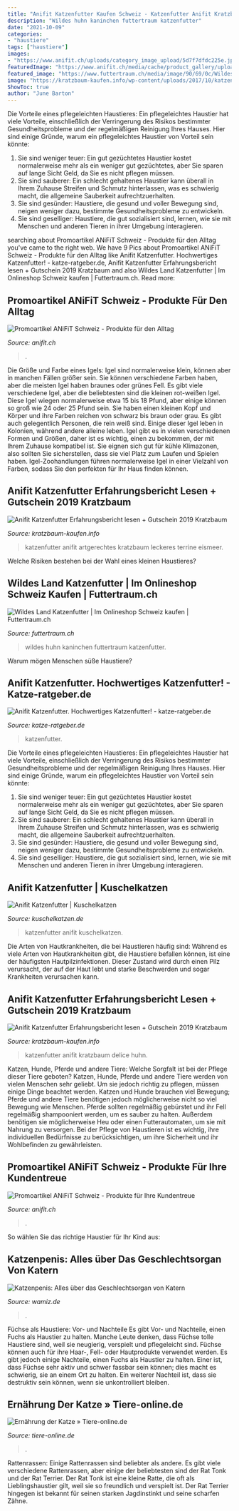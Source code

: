 ```yaml
---
title: "Anifit Katzenfutter Kaufen Schweiz - Katzenfutter Anifit Kratzbaum Delice Huhn"
description: "Wildes huhn kaninchen futtertraum katzenfutter"
date: "2021-10-09"
categories:
- "haustiere"
tags: ["haustiere"]
images:
- "https://www.anifit.ch/uploads/category_image_upload/5d7f7dfdc225e.jpg?v56"
featuredImage: "https://www.anifit.ch/media/cache/product_gallery/uploads/article_image_upload/anifittasche_3.png"
featured_image: "https://www.futtertraum.ch/media/image/90/69/0c/Wildes-Land-Katzenfutter-Kaninchen-Huhn-100g.png"
image: "https://kratzbaum-kaufen.info/wp-content/uploads/2017/10/katzenfutter-anifit.jpg"
ShowToc: true
author: "June Barton"
---
```



Die Vorteile eines pflegeleichten Haustieres:
Ein pflegeleichtes Haustier hat viele Vorteile, einschließlich der Verringerung des Risikos bestimmter Gesundheitsprobleme und der regelmäßigen Reinigung Ihres Hauses. Hier sind einige Gründe, warum ein pflegeleichtes Haustier von Vorteil sein könnte:
1) Sie sind weniger teuer: Ein gut gezüchtetes Haustier kostet normalerweise mehr als ein weniger gut gezüchtetes, aber Sie sparen auf lange Sicht Geld, da Sie es nicht pflegen müssen.
2) Sie sind sauberer: Ein schlecht gehaltenes Haustier kann überall in Ihrem Zuhause Streifen und Schmutz hinterlassen, was es schwierig macht, die allgemeine Sauberkeit aufrechtzuerhalten.
3) Sie sind gesünder: Haustiere, die gesund und voller Bewegung sind, neigen weniger dazu, bestimmte Gesundheitsprobleme zu entwickeln.
4) Sie sind geselliger: Haustiere, die gut sozialisiert sind, lernen, wie sie mit Menschen und anderen Tieren in ihrer Umgebung interagieren.

	

		
searching about Promoartikel ANiFiT Schweiz - Produkte für den Alltag you've came to the right web. We have 9 Pics about Promoartikel ANiFiT Schweiz - Produkte für den Alltag like Anifit Katzenfutter. Hochwertiges Katzenfutter! - katze-ratgeber.de, Anifit Katzenfutter Erfahrungsbericht lesen + Gutschein 2019 Kratzbaum and also Wildes Land Katzenfutter | Im Onlineshop Schweiz kaufen | Futtertraum.ch. Read more:
		
    
## Promoartikel ANiFiT Schweiz - Produkte Für Den Alltag

<img loading=lazy src="https://www.anifit.ch/uploads/category_image_upload/5d7f7dfdc225e.jpg?v56" onerror="this.onerror=null;this.src='https://tse4.mm.bing.net/th?id=OIP.y3i8BUGL--XRxvVnmifPRAHaCU&amp;pid=15.1';" alt="Promoartikel ANiFiT Schweiz - Produkte für den Alltag">

_Source: anifit.ch_

>. 

	

Die Größe und Farbe eines Igels: Igel sind normalerweise klein, können aber in manchen Fällen größer sein. Sie können verschiedene Farben haben, aber die meisten Igel haben braunes oder grünes Fell.
Es gibt viele verschiedene Igel, aber die beliebtesten sind die kleinen rot-weißen Igel. Diese Igel wiegen normalerweise etwa 15 bis 18 Pfund, aber einige können so groß wie 24 oder 25 Pfund sein. Sie haben einen kleinen Kopf und Körper und ihre Farben reichen von schwarz bis braun oder grau. Es gibt auch gelegentlich Personen, die rein weiß sind. Einige dieser Igel leben in Kolonien, während andere alleine leben.
Igel gibt es in vielen verschiedenen Formen und Größen, daher ist es wichtig, einen zu bekommen, der mit Ihrem Zuhause kompatibel ist. Sie eignen sich gut für kühle Klimazonen, also sollten Sie sicherstellen, dass sie viel Platz zum Laufen und Spielen haben. Igel-Zoohandlungen führen normalerweise Igel in einer Vielzahl von Farben, sodass Sie den perfekten für Ihr Haus finden können.

    
## Anifit Katzenfutter Erfahrungsbericht Lesen + Gutschein 2019 Kratzbaum

<img loading=lazy src="https://kratzbaum-kaufen.info/wp-content/uploads/2017/10/artgerechtes-katzenfutter.jpg" onerror="this.onerror=null;this.src='https://tse1.mm.bing.net/th?id=OIP.8E6qSXUjZZGLaqXflSNL_wAAAA&amp;pid=15.1';" alt="Anifit Katzenfutter Erfahrungsbericht lesen + Gutschein 2019 Kratzbaum">

_Source: kratzbaum-kaufen.info_

>katzenfutter anifit artgerechtes kratzbaum leckeres terrine eismeer. 

	

Welche Risiken bestehen bei der Wahl eines kleinen Haustieres?

    
## Wildes Land Katzenfutter | Im Onlineshop Schweiz Kaufen | Futtertraum.ch

<img loading=lazy src="https://www.futtertraum.ch/media/image/90/69/0c/Wildes-Land-Katzenfutter-Kaninchen-Huhn-100g.png" onerror="this.onerror=null;this.src='https://tse2.mm.bing.net/th?id=OIP.BPQOwTgYuh8PQgcz-gHXSwHaGL&amp;pid=15.1';" alt="Wildes Land Katzenfutter | Im Onlineshop Schweiz kaufen | Futtertraum.ch">

_Source: futtertraum.ch_

>wildes huhn kaninchen futtertraum katzenfutter. 

	

Warum mögen Menschen süße Haustiere?

    
## Anifit Katzenfutter. Hochwertiges Katzenfutter! - Katze-ratgeber.de

<img loading=lazy src="https://katze-ratgeber.de/wp-content/uploads/2018/07/katze_fressen_1531733298.jpg" onerror="this.onerror=null;this.src='https://tse2.mm.bing.net/th?id=OIP.S0K2ApSQTmYbKEbhG1qEiQHaE7&amp;pid=15.1';" alt="Anifit Katzenfutter. Hochwertiges Katzenfutter! - katze-ratgeber.de">

_Source: katze-ratgeber.de_

>katzenfutter. 

	

Die Vorteile eines pflegeleichten Haustieres:
Ein pflegeleichtes Haustier hat viele Vorteile, einschließlich der Verringerung des Risikos bestimmter Gesundheitsprobleme und der regelmäßigen Reinigung Ihres Hauses. Hier sind einige Gründe, warum ein pflegeleichtes Haustier von Vorteil sein könnte:
1) Sie sind weniger teuer: Ein gut gezüchtetes Haustier kostet normalerweise mehr als ein weniger gut gezüchtetes, aber Sie sparen auf lange Sicht Geld, da Sie es nicht pflegen müssen.
2) Sie sind sauberer: Ein schlecht gehaltenes Haustier kann überall in Ihrem Zuhause Streifen und Schmutz hinterlassen, was es schwierig macht, die allgemeine Sauberkeit aufrechtzuerhalten.
3) Sie sind gesünder: Haustiere, die gesund und voller Bewegung sind, neigen weniger dazu, bestimmte Gesundheitsprobleme zu entwickeln.
4) Sie sind geselliger: Haustiere, die gut sozialisiert sind, lernen, wie sie mit Menschen und anderen Tieren in ihrer Umgebung interagieren.

    
## Anifit Katzenfutter | Kuschelkatzen

<img loading=lazy src="https://kuschelkatzen.de/wp-content/uploads/2020/03/Katzenfutter-im-Test-Anifit-61-326x245.jpg" onerror="this.onerror=null;this.src='https://tse2.mm.bing.net/th?id=OIP.rrV_RVpXDvu-l6hPT_NGgAAAAA&amp;pid=15.1';" alt="Anifit Katzenfutter | Kuschelkatzen">

_Source: kuschelkatzen.de_

>katzenfutter anifit kuschelkatzen. 

	

Die Arten von Hautkrankheiten, die bei Haustieren häufig sind:
Während es viele Arten von Hautkrankheiten gibt, die Haustiere befallen können, ist eine der häufigsten Hautpilzinfektionen. Dieser Zustand wird durch einen Pilz verursacht, der auf der Haut lebt und starke Beschwerden und sogar Krankheiten verursachen kann.

    
## Anifit Katzenfutter Erfahrungsbericht Lesen + Gutschein 2019 Kratzbaum

<img loading=lazy src="https://kratzbaum-kaufen.info/wp-content/uploads/2017/10/katzenfutter-anifit.jpg" onerror="this.onerror=null;this.src='https://tse1.mm.bing.net/th?id=OIP.0AYOsaxtK7YRGdWpSh8DIwAAAA&amp;pid=15.1';" alt="Anifit Katzenfutter Erfahrungsbericht lesen + Gutschein 2019 Kratzbaum">

_Source: kratzbaum-kaufen.info_

>katzenfutter anifit kratzbaum delice huhn. 

	

Katzen, Hunde, Pferde und andere Tiere: Welche Sorgfalt ist bei der Pflege dieser Tiere geboten?
Katzen, Hunde, Pferde und andere Tiere werden von vielen Menschen sehr geliebt. Um sie jedoch richtig zu pflegen, müssen einige Dinge beachtet werden. Katzen und Hunde brauchen viel Bewegung; Pferde und andere Tiere benötigen jedoch möglicherweise nicht so viel Bewegung wie Menschen. Pferde sollten regelmäßig gebürstet und ihr Fell regelmäßig shampooniert werden, um es sauber zu halten. Außerdem benötigen sie möglicherweise Heu oder einen Futterautomaten, um sie mit Nahrung zu versorgen. Bei der Pflege von Haustieren ist es wichtig, ihre individuellen Bedürfnisse zu berücksichtigen, um ihre Sicherheit und ihr Wohlbefinden zu gewährleisten.

    
## Promoartikel ANiFiT Schweiz - Produkte Für Ihre Kundentreue

<img loading=lazy src="https://www.anifit.ch/media/cache/product_gallery/uploads/article_image_upload/anifittasche_3.png" onerror="this.onerror=null;this.src='https://tse1.mm.bing.net/th?id=OIP.ASVlqUzMAj4Jh1i2oR9qzwAAAA&amp;pid=15.1';" alt="Promoartikel ANiFiT Schweiz - Produkte für Ihre Kundentreue">

_Source: anifit.ch_

>. 

	

So wählen Sie das richtige Haustier für Ihr Kind aus:

    
## Katzenpenis: Alles über Das Geschlechtsorgan Von Katern

<img loading=lazy src="https://cdn.wamiz.fr/cdn-cgi/image/quality=80,width=1200,height=675,fit=cover/https://cdn.wamiz.fr/article/main-picture/5f4f9451c1068763727803.jpg" onerror="this.onerror=null;this.src='https://tse1.mm.bing.net/th?id=OIP.vSrfWAL5jN3acgHxVo9cuwHaD4&amp;pid=15.1';" alt="Katzenpenis: Alles über das Geschlechtsorgan von Katern">

_Source: wamiz.de_

>. 

	

Füchse als Haustiere: Vor- und Nachteile
Es gibt Vor- und Nachteile, einen Fuchs als Haustier zu halten. Manche Leute denken, dass Füchse tolle Haustiere sind, weil sie neugierig, verspielt und pflegeleicht sind. Füchse können auch für ihre Haar-, Fell- oder Hautprodukte verwendet werden. Es gibt jedoch einige Nachteile, einen Fuchs als Haustier zu halten. Einer ist, dass Füchse sehr aktiv und schwer fassbar sein können; dies macht es schwierig, sie an einem Ort zu halten. Ein weiterer Nachteil ist, dass sie destruktiv sein können, wenn sie unkontrolliert bleiben.

    
## Ernährung Der Katze » Tiere-online.de

<img loading=lazy src="https://i1.wp.com/www.tiere-online.de/wp-content/uploads/2018/10/anifit-pfoetchen.jpg?resize=326%2C245&amp;ssl=1" onerror="this.onerror=null;this.src='https://tse1.mm.bing.net/th?id=OIP.YDpvyJH9Aa3qEeu_-19WkAAAAA&amp;pid=15.1';" alt="Ernährung der Katze » Tiere-online.de">

_Source: tiere-online.de_

>. 

	

Rattenrassen: Einige Rattenrassen sind beliebter als andere.
Es gibt viele verschiedene Rattenrassen, aber einige der beliebtesten sind der Rat Tonk und der Rat Terrier. Der Rat Tonk ist eine kleine Ratte, die oft als Lieblingshaustier gilt, weil sie so freundlich und verspielt ist. Der Rat Terrier hingegen ist bekannt für seinen starken Jagdinstinkt und seine scharfen Zähne.

